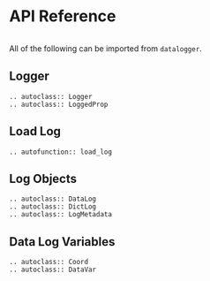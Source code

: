 # API Reference

```{py:currentmodule} datalogger

```

All of the following can be imported from `datalogger`.

## Logger

```{eval-rst}
.. autoclass:: Logger
.. autoclass:: LoggedProp
```

## Load Log

```{eval-rst}
.. autofunction:: load_log
```

## Log Objects

```{eval-rst}
.. autoclass:: DataLog
.. autoclass:: DictLog
.. autoclass:: LogMetadata
```

## Data Log Variables

```{eval-rst}
.. autoclass:: Coord
.. autoclass:: DataVar
```
